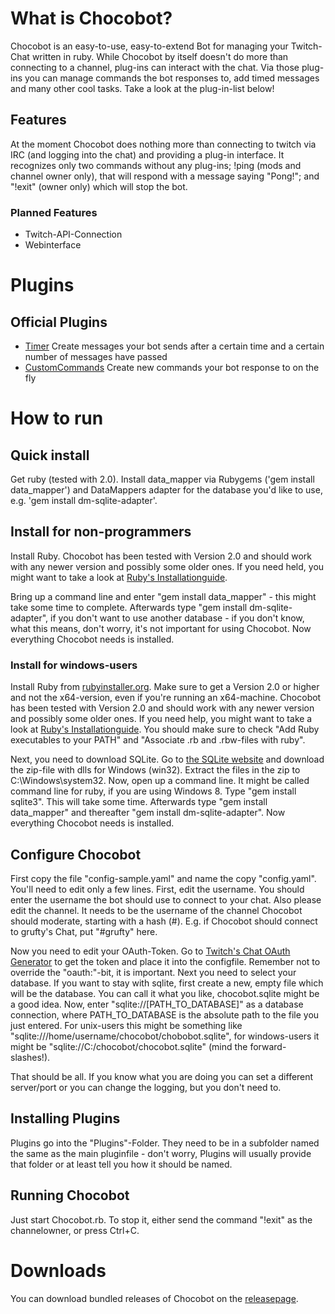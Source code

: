 # What is Chocobot?

Chocobot is an easy-to-use, easy-to-extend Bot for managing your Twitch-Chat written in ruby. While Chocobot by itself doesn't do more than connecting to a channel, plug-ins can interact with the chat. Via those plug-ins you can manage commands the bot responses to, add timed messages and many other cool tasks. Take a look at the plug-in-list below! 


## Features

At the moment Chocobot does nothing more than connecting to twitch via IRC (and logging into the chat) and providing a plug-in interface. It recognizes only two commands without any plug-ins; !ping (mods and channel owner only), that will respond with a message saying "Pong!"; and "!exit" (owner only) which will stop the bot.

### Planned Features

* Twitch-API-Connection
* Webinterface

# Plugins
## Official Plugins

* [Timer](https://github.com/Gotos/Chocobot-Timer) Create messages your bot sends after a certain time and a certain number of messages have passed
* [CustomCommands](https://github.com/Gotos/Chocobot-CustomCommands) Create new commands your bot response to on the fly

# How to run

## Quick install

Get ruby (tested with 2.0). Install data_mapper via Rubygems ('gem install data_mapper') and DataMappers adapter for the database you'd like to use, e.g. 'gem install dm-sqlite-adapter'.

## Install for non-programmers

Install Ruby. Chocobot has been tested with Version 2.0 and should work with any newer version and possibly some older ones. If you need held, you might want to take a look at [Ruby's Installationguide](https://www.ruby-lang.org/en/installation/).

Bring up a command line and enter "gem install data_mapper" - this might take some time to complete. Afterwards type "gem install dm-sqlite-adapter", if you don't want to use another database - if you don't know, what this means, don't worry, it's not important for using Chocobot. Now everything Chocobot needs is installed.

### Install for windows-users

Install Ruby from [rubyinstaller.org](http://rubyinstaller.org/downloads/). Make sure to get a Version 2.0 or higher and not the x64-version, even if you're running an x64-machine. Chocobot has been tested with Version 2.0 and should work with any newer version and possibly some older ones. If you need help, you might want to take a look at [Ruby's Installationguide](https://www.ruby-lang.org/en/installation/). You should make sure to check "Add Ruby executables to your PATH" and "Associate .rb and .rbw-files with ruby".

Next, you need to download SQLite. Go to [the SQLite website](https://www.sqlite.org/download.html) and download the zip-file with dlls for Windows (win32). Extract the files in the zip to C:\Windows\system32.
Now, open up a command line. It might be called command line for ruby, if you are using Windows 8. Type "gem install sqlite3". This will take some time. Afterwards type "gem install data_mapper" and thereafter "gem install dm-sqlite-adapter". Now everything Chocobot needs is installed.

## Configure Chocobot

First copy the file "config-sample.yaml" and name the copy "config.yaml". You'll need to edit only a few lines. First, edit the username. You should enter the username the bot should use to connect to your chat. Also please edit the channel. It needs to be the username of the channel Chocobot should moderate, starting with a hash (#). E.g. if Chocobot should connect to grufty's Chat, put "#grufty" here.

Now you need to edit your OAuth-Token. Go to [Twitch's Chat OAuth Generator](http://www.twitchapps.com/tmi/) to get the token and place it into the configfile. Remember not to override the "oauth:"-bit, it is important.
Next you need to select your database. If you want to stay with sqlite, first create a new, empty file which will be the database. You can call it what you like, chocobot.sqlite might be a good idea. Now, enter "sqlite://[PATH_TO_DATABASE]" as a database connection, where PATH_TO_DATABASE is the absolute path to the file you just entered. For unix-users this might be something like "sqlite:///home/username/chocobot/chobobot.sqlite", for windows-users it might be "sqlite://C:/chocobot/chocobot.sqlite" (mind the forward-slashes!).

That should be all. If you know what you are doing you can set a different server/port or you can change the logging, but you don't need to.

## Installing Plugins

Plugins go into the "Plugins"-Folder. They need to be in a subfolder named the same as the main pluginfile - don't worry, Plugins will usually provide that folder or at least tell you how it should be named.

## Running Chocobot

Just start Chocobot.rb. To stop it, either send the command "!exit" as the channelowner, or press Ctrl+C.

# Downloads

You can download bundled releases of Chocobot on the [releasepage](https://github.com/Gotos/Chocobot/releases).
